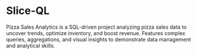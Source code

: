# Slice-QL
Pizza Sales Analytics is a SQL-driven project analyzing pizza sales data to uncover trends, optimize inventory, and boost revenue. Features complex queries, aggregations, and visual insights to demonstrate data management and analytical skills.
